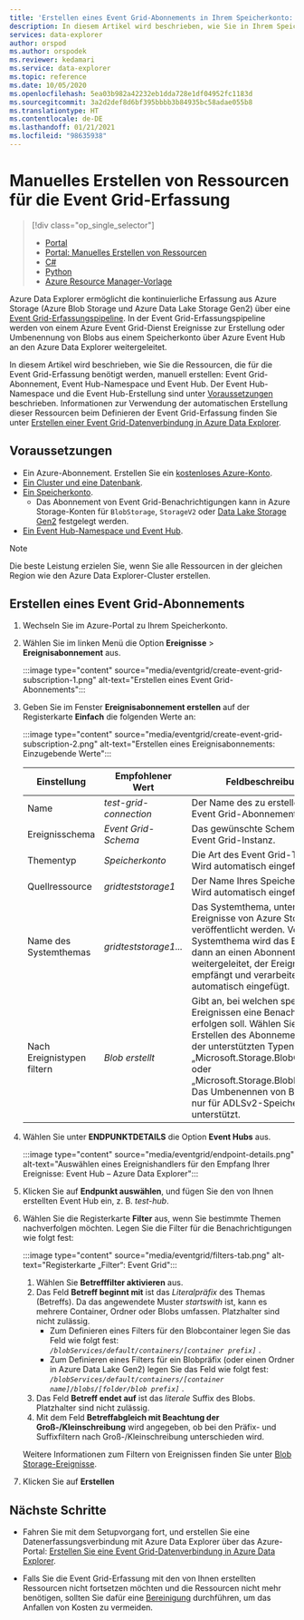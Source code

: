 ```yaml
---
title: 'Erstellen eines Event Grid-Abonnements in Ihrem Speicherkonto: Azure Data Explorer'
description: In diesem Artikel wird beschrieben, wie Sie in Ihrem Speicherkonto in Azure Data Explorer ein Event Grid-Abonnement erstellen.
services: data-explorer
author: orspod
ms.author: orspodek
ms.reviewer: kedamari
ms.service: data-explorer
ms.topic: reference
ms.date: 10/05/2020
ms.openlocfilehash: 5ea03b982a42232eb1dda728e1df04952fc1183d
ms.sourcegitcommit: 3a2d2def8d6bf395bbbb3b84935bc58adae055b8
ms.translationtype: HT
ms.contentlocale: de-DE
ms.lasthandoff: 01/21/2021
ms.locfileid: "98635938"
---
```

# <a name="manually-create-resources-for-event-grid-ingestion"></a>Manuelles Erstellen von Ressourcen für die Event Grid-Erfassung

> [!div class="op_single_selector"]
> * [Portal](ingest-data-event-grid.md)
> * [Portal: Manuelles Erstellen von Ressourcen](ingest-data-event-grid-manual.md)
> * [C#](data-connection-event-grid-csharp.md)
> * [Python](data-connection-event-grid-python.md)
> * [Azure Resource Manager-Vorlage](data-connection-event-grid-resource-manager.md)

Azure Data Explorer ermöglicht die kontinuierliche Erfassung aus Azure Storage (Azure Blob Storage und Azure Data Lake Storage Gen2) über eine [Event Grid-Erfassungspipeline](ingest-data-event-grid-overview.md). In der Event Grid-Erfassungspipeline werden von einem Azure Event Grid-Dienst Ereignisse zur Erstellung oder Umbenennung von Blobs aus einem Speicherkonto über Azure Event Hub an den Azure Data Explorer weitergeleitet.

In diesem Artikel wird beschrieben, wie Sie die Ressourcen, die für die Event Grid-Erfassung benötigt werden, manuell erstellen: Event Grid-Abonnement, Event Hub-Namespace und Event Hub. Der Event Hub-Namespace und die Event Hub-Erstellung sind unter [Voraussetzungen](#prerequisites) beschrieben. Informationen zur Verwendung der automatischen Erstellung dieser Ressourcen beim Definieren der Event Grid-Erfassung finden Sie unter [Erstellen einer Event Grid-Datenverbindung in Azure Data Explorer](ingest-data-event-grid.md#create-an-event-grid-data-connection-in-azure-data-explorer).

## <a name="prerequisites"></a>Voraussetzungen

* Ein Azure-Abonnement. Erstellen Sie ein [kostenloses Azure-Konto](https://azure.microsoft.com/free/).
* [Ein Cluster und eine Datenbank](create-cluster-database-portal.md).
* [Ein Speicherkonto](/azure/storage/common/storage-quickstart-create-account?tabs=azure-portal).
    * Das Abonnement von Event Grid-Benachrichtigungen kann in Azure Storage-Konten für `BlobStorage`, `StorageV2` oder [Data Lake Storage Gen2](/azure/storage/blobs/data-lake-storage-introduction) festgelegt werden.
* [Ein Event Hub-Namespace und Event Hub](/azure/event-hubs/event-hubs-create).

> [!NOTE]
> Die beste Leistung erzielen Sie, wenn Sie alle Ressourcen in der gleichen Region wie den Azure Data Explorer-Cluster erstellen.

## <a name="create-an-event-grid-subscription"></a>Erstellen eines Event Grid-Abonnements
 
1. Wechseln Sie im Azure-Portal zu Ihrem Speicherkonto.
1. Wählen Sie im linken Menü die Option **Ereignisse** > **Ereignisabonnement** aus.

     :::image type="content" source="media/eventgrid/create-event-grid-subscription-1.png" alt-text="Erstellen eines Event Grid-Abonnements":::

1. Geben Sie im Fenster **Ereignisabonnement erstellen** auf der Registerkarte **Einfach** die folgenden Werte an:

    :::image type="content" source="media/eventgrid/create-event-grid-subscription-2.png" alt-text="Erstellen eines Ereignisabonnements: Einzugebende Werte":::

    |**Einstellung** | **Empfohlener Wert** | **Feldbeschreibung**|
    |---|---|---|
    | Name | *test-grid-connection* | Der Name des zu erstellenden Event Grid-Abonnements.|
    | Ereignisschema | *Event Grid-Schema* | Das gewünschte Schema für die Event Grid-Instanz. |
    | Thementyp | *Speicherkonto* | Die Art des Event Grid-Themas. Wird automatisch eingefügt.|
    | Quellressource | *gridteststorage1* | Der Name Ihres Speicherkontos. Wird automatisch eingefügt.|
    | Name des Systemthemas | *gridteststorage1...* | Das Systemthema, unter dem Ereignisse von Azure Storage veröffentlicht werden. Von diesem Systemthema wird das Ereignis dann an einen Abonnenten weitergeleitet, der Ereignisse empfängt und verarbeitet. Wird automatisch eingefügt.|
    | Nach Ereignistypen filtern | *Blob erstellt* | Gibt an, bei welchen spezifischen Ereignissen eine Benachrichtigung erfolgen soll. Wählen Sie beim Erstellen des Abonnements einen der unterstützten Typen aus: „Microsoft.Storage.BlobCreated“ oder „Microsoft.Storage.BlobRenamed“. Das Umbenennen von Blobs wird nur für ADLSv2-Speicher unterstützt. |

1. Wählen Sie unter **ENDPUNKTDETAILS** die Option **Event Hubs** aus.

    :::image type="content" source="media/eventgrid/endpoint-details.png" alt-text="Auswählen eines Ereignishandlers für den Empfang Ihrer Ereignisse: Event Hub – Azure Data Explorer":::

1. Klicken Sie auf **Endpunkt auswählen**, und fügen Sie den von Ihnen erstellten Event Hub ein, z. B. *test-hub*.
    
1. Wählen Sie die Registerkarte **Filter** aus, wenn Sie bestimmte Themen nachverfolgen möchten. Legen Sie die Filter für die Benachrichtigungen wie folgt fest:
   
    :::image type="content" source="media/eventgrid/filters-tab.png" alt-text="Registerkarte „Filter“: Event Grid":::

   1. Wählen Sie **Betrefffilter aktivieren** aus.
   1. Das Feld **Betreff beginnt mit** ist das *Literalpräfix* des Themas (Betreffs). Da das angewendete Muster *startswith* ist, kann es mehrere Container, Ordner oder Blobs umfassen. Platzhalter sind nicht zulässig.
       * Zum Definieren eines Filters für den Blobcontainer legen Sie das Feld wie folgt fest: *`/blobServices/default/containers/[container prefix]`* .
       * Zum Definieren eines Filters für ein Blobpräfix (oder einen Ordner in Azure Data Lake Gen2) legen Sie das Feld wie folgt fest: *`/blobServices/default/containers/[container name]/blobs/[folder/blob prefix]`* .
   1. Das Feld **Betreff endet auf** ist das *literale* Suffix des Blobs. Platzhalter sind nicht zulässig.
   1. Mit dem Feld **Betreffabgleich mit Beachtung der Groß-/Kleinschreibung** wird angegeben, ob bei den Präfix- und Suffixfiltern nach Groß-/Kleinschreibung unterschieden wird.

    Weitere Informationen zum Filtern von Ereignissen finden Sie unter [Blob Storage-Ereignisse](/azure/storage/blobs/storage-blob-event-overview#filtering-events).

1. Klicken Sie auf **Erstellen**

## <a name="next-steps"></a>Nächste Schritte

* Fahren Sie mit dem Setupvorgang fort, und erstellen Sie eine Datenerfassungsverbindung mit Azure Data Explorer über das Azure-Portal: [Erstellen Sie eine Event Grid-Datenverbindung in Azure Data Explorer](ingest-data-event-grid.md#create-an-event-grid-data-connection-in-azure-data-explorer).

* Falls Sie die Event Grid-Erfassung mit den von Ihnen erstellten Ressourcen nicht fortsetzen möchten und die Ressourcen nicht mehr benötigen, sollten Sie dafür eine [Bereinigung](ingest-data-event-grid.md#clean-up-resources) durchführen, um das Anfallen von Kosten zu vermeiden.
